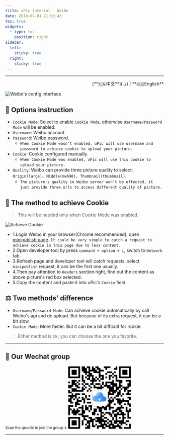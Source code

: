 ```yaml
---
title: uPic tutorial - Weibo
date: 2019-07-01 21:03:43
toc: true
widgets:
  - type: toc
    position: right
sidebar:
  left:
    sticky: true
  right:
    sticky: true
---
```


<hr><!-- i18n --><div align="right">[**🇨🇳中文**](../)  | **🇬🇧English**</div><!-- i18n -->

![Weibo's config interface](https://gitee.com/gee1k/oss/raw/master/tutorials/weibo-host.png)

## 📝 Options instruction

- `Cookie Mode`: Select to enable `Cookie Mode`, otherwise `Username/Password Mode` will be enabled.
- `Username`: Weibo account.
- `Password`: Weibo password.
  - `When Cookie Mode wasn't enabled, uPic will use username and password to achieve cookie to upload your picture.`
- `Cookie`: Cookie configured manually.
  - `When Cookie Mode was enabled, uPic will use this cookie to upload your picture.`
- `Quality`: Weibo can provide three picture quality to select: `Origin(large)`、`Middle(mw690)`、`Thumbnail(thumbnail)`.
  - `The picture's quality in Weibo server won't be effected, it just provide three urls to access different quality of picture.`

## 🔑 The method to achieve Cookie

> This will be needed only when Cookie Mode was enabled.

![Achieve Cookie](https://gitee.com/gee1k/oss/raw/master/tutorials/weibo-get-cookie.png)

- 1.Login Weibo in your browser(Chrome recommended), open <a href="https://weibo.com/minipublish" target="_blank">minipublish page</a>. `It could be very simple to catch a request to achieve cookie in this page due to less content.`
- 2.Open developer tool by press `command + option + i`, switch to `Network` tab.
- 3.Refresh page and developer tool will catch requests, select `minipublish` request, it can be the first one usually.
- 4.Then pay attention to `Headers` section right, find out the content as above picture's red box selected.
- 5.Copy the content and paste it into uPic's `Cookie` field.

## ⚖️ Two methods' difference

- `Username/Password Mode`: Can achieve cookie automatically by call Weibo's api and do upload. But because of its extra request, it can be a bit slow.
- `Cookie Mode`: More faster. But it can be a bit difficult for rookie.

> Either method is ok, you can choose the one you favorite.

<hr>

## 💌 Our Wechat group
  <small>Scan the qrcode to join the group ↓ </small>
	<img src="https://raw.githubusercontent.com/gee1k/oss/master/personal/geee1k.JPG" height="200" style="height:200px">

<hr>
